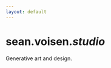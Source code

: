 ```yaml
---
layout: default
---
```


<div class="placeholder">
    <h1>sean.voisen.<em>studio</em></h1>
    <p>Generative art and design.</p>
</div>